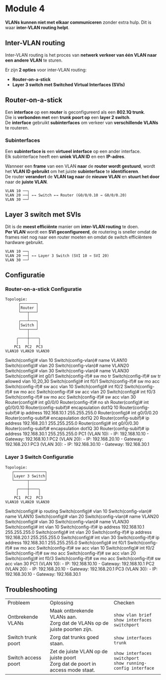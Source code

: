# Module 4

**VLANs kunnen niet met elkaar communiceren** zonder extra hulp. Dit is waar **inter-VLAN routing helpt**.

## Inter-VLAN routing

Inter-VLAN routing is het proces van **netwerk verkeer van één VLAN naar een andere VLAN** te sturen.

Er zijn **2 opties** voor inter-VLAN routing:
- **Router-on-a-stick**
- **Layer 3 switch met Switched Virtual Interfaces (SVIs)**

## Router-on-a-stick

Een **interface** op een **router** is geconfigureerd als een **802.1Q trunk**.\
Die is **verbonden met** een **trunk poort op** een **layer 2 switch**.\
De **interface** gebruikt **subinterfaces** om verkeer van **verschillende VLANs** te routeren.

### Subinterfaces

Een **subinterface is** een **virtueel interface** op een ander interface.\
Elk subinterface heeft een **uniek VLAN ID** en een **IP-adres**.

Wanneer een **frame** van een VLAN **naar** de **router wordt gestuurd**, wordt het **VLAN ID gebruikt** om het juiste
**subinterface** te **identificeren**.\
De router **verandert** de **VLAN tag naar** de **nieuwe VLAN** en **stuurt het door** naar de **juiste VLAN**.

```
VLAN 10 ──┐           
VLAN 20 ──┤ ←→ Switch ←→ Router (G0/0/0.10 → G0/0/0.20)
VLAN 30 ──┘
```

## Layer 3 switch met SVIs

Dit is de **meest efficiënte** manier om **inter-VLAN routing** te doen.\
**Per VLAN** wordt een **SVI geconfigureerd**, de routering is sneller omdat de frames niet nog naar een router moeten en omdat
de switch efficiëntere hardware gebruikt.

```
VLAN 10 ──┐
VLAN 20 ──┤ ←→ Layer 3 Switch (SVI 10 → SVI 20)
VLAN 30 ──┘
```

## Configuratie

### Router-on-a-stick Configuratie

```
Topologie:
      ┌───────┐
      │Router │
      └───┬───┘
          │
      ┌───┴───┐  
      │Switch │
      └───┬───┘
          │
     ╭────┼────╮
     │    │    │
    PC1  PC2  PC3
VLAN10 VLAN20 VLAN30
```

<tabs>
<tab title="1. VLANs switch">
    <code-block>
        Switch(config)# vlan 10
        Switch(config-vlan)# name VLAN10
        Switch(config)# vlan 20
        Switch(config-vlan)# name VLAN20
        Switch(config)# vlan 30
        Switch(config-vlan)# name VLAN30
    </code-block>
</tab>
<tab title="2. Trunk router">
    <code-block>
        Switch(config)# int g0/1
        Switch(config-if)# sw mo tr
        Switch(config-if)# sw tr allowed vlan 10,20,30
    </code-block>
</tab>
<tab title="3. Access ports PCs">
    <code-block>
        Switch(config)# int f0/1
        Switch(config-if)# sw mo acc
        Switch(config-if)# sw acc vlan 10
        Switch(config)# int f0/2
        Switch(config-if)# sw mo acc
        Switch(config-if)# sw acc vlan 20
        Switch(config)# int f0/3
        Switch(config-if)# sw mo acc
        Switch(config-if)# sw acc vlan 30
    </code-block>
</tab>
<tab title="4. Router subinterfaces">
    <code-block>
        Router(config)# int g0/0/0
        Router(config-if)# no sh
        Router(config)# int g0/0/0.10
        Router(config-subif)# encapsulation dot1Q 10
        Router(config-subif)# ip address 192.168.10.1 255.255.255.0
        Router(config)# int g0/0/0.20
        Router(config-subif)# encapsulation dot1Q 20
        Router(config-subif)# ip address 192.168.20.1 255.255.255.0
        Router(config)# int g0/0/0.30
        Router(config-subif)# encapsulation dot1Q 30
        Router(config-subif)# ip address 192.168.30.1 255.255.255.0
    </code-block>
</tab>
<tab title="5. PC configuratie">
    <code-block>
        PC1 (VLAN 10):
        - IP: 192.168.10.10
        - Gateway: 192.168.10.1
        PC2 (VLAN 20):
        - IP: 192.168.20.10
          - Gateway: 192.168.20.1
        PC3 (VLAN 30):
        - IP: 192.168.30.10
          - Gateway: 192.168.30.1
    </code-block>
</tab>
</tabs>

### Layer 3 Switch Configuratie

```
Topologie:
   ┌──────────────┐
   │Layer 3 Switch│
   └──────┬───────┘
          │
     ╭────┼────╮
     │    │    │
    PC1  PC2  PC3
VLAN10 VLAN20 VLAN30
```

<tabs>
<tab title="1. IP routing">
    <code-block>
        Switch(config)# ip routing
    </code-block>
</tab>
<tab title="2. VLANs switch">
    <code-block>
        Switch(config)# vlan 10
        Switch(config-vlan)# name VLAN10
        Switch(config)# vlan 20
        Switch(config-vlan)# name VLAN20
        Switch(config)# vlan 30
        Switch(config-vlan)# name VLAN30
    </code-block>
</tab>
<tab title="3. SVIs">
    <code-block>
        Switch(config)# int vlan 10
        Switch(config-if)# ip address 192.168.10.1 255.255.255.0
        Switch(config)# int vlan 20
        Switch(config-if)# ip address 192.168.20.1 255.255.255.0
        Switch(config)# int vlan 30
        Switch(config-if)# ip address 192.168.30.1 255.255.255.0
    </code-block>
</tab>
<tab title="4. Access ports PCs">
    <code-block>
        Switch(config)# int f0/1
        Switch(config-if)# sw mo acc
        Switch(config-if)# sw acc vlan 10
        Switch(config)# int f0/2
        Switch(config-if)# sw mo acc
        Switch(config-if)# sw acc vlan 20
        Switch(config)# int f0/3
        Switch(config-if)# sw mo acc
        Switch(config-if)# sw acc vlan 30
    </code-block>
</tab>
<tab title="5. PC configuratie">
    <code-block>
        PC1 (VLAN 10):
        - IP: 192.168.10.10
        - Gateway: 192.168.10.1
        PC2 (VLAN 20):
        - IP: 192.168.20.10
          - Gateway: 192.168.20.1
        PC3 (VLAN 30):
        - IP: 192.168.30.10
          - Gateway: 192.168.30.1
    </code-block>
</tab>
</tabs>

## Troubleshooting

<table>
    <tr>
        <td>Probleem</td>
        <td>Oplossing</td>
        <td>Checken</td>
    </tr>
    <tr>
        <td>Ontbrekende VLANs</td>
        <td>Maak ontbrekende VLANs aan.<br>
            Zorg dat de VLANs op de juiste poorten zijn.
        </td>
        <td><code>show vlan brief</code><br>
            <code>show interfaces switchport</code>
        </td>
    </tr>
    <tr>
        <td>Switch trunk poort</td>
        <td>Zorg dat trunks goed staan.</td>
        <td><code>show interfaces trunk</code></td>
    </tr>
    <tr>
        <td>Switch access poort</td>
        <td>Zet de juiste VLAN op de juiste poort<br>
            Zorg dat de poort in access mode staat.
        </td>
        <td><code>show interfaces switchport</code><br>
            <code>show running-config interface</code>
        </td>
    </tr>
</table>